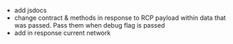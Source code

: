 - add jsdocs
- change contract & methods in response to RCP payload within data that was passed. Pass them when debug flag is passed
- add in response current network
